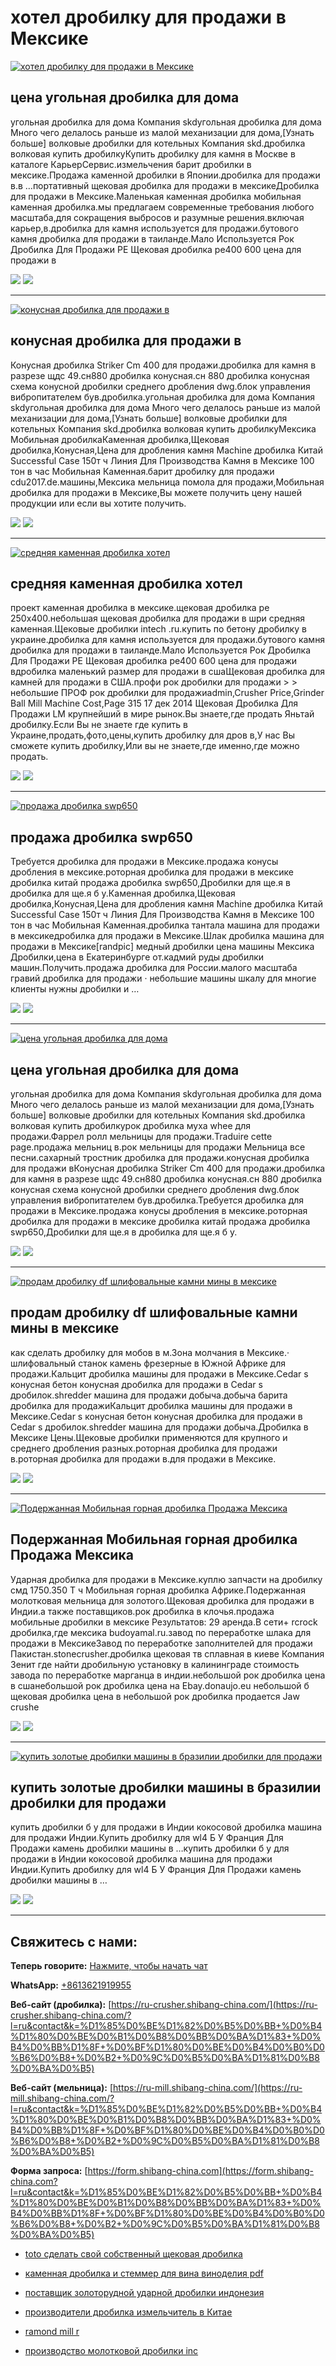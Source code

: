 # хотел дробилку для продажи в Мексике

<a href="https://swt.shibang-china.com/?l=ru&img&k=%D1%85%D0%BE%D1%82%D0%B5%D0%BB+%D0%B4%D1%80%D0%BE%D0%B1%D0%B8%D0%BB%D0%BA%D1%83+%D0%B4%D0%BB%D1%8F+%D0%BF%D1%80%D0%BE%D0%B4%D0%B0%D0%B6%D0%B8+%D0%B2+%D0%9C%D0%B5%D0%BA%D1%81%D0%B8%D0%BA%D0%B5" target="_blank">![хотел дробилку для продажи в Мексике](http://static.shibang-china.com/all-800x300/1420.jpg)</a>

## цена угольная дробилка для дома
угольная дробилка для дома Компания skdугольная дробилка для дома Много чего делалось раньше из малой механизации для дома,[Узнать больше] волковые дробилки для котельных Компания skd.дробилка волковая купить дробилкуКупить дробилку для камня в Москве в каталоге КарьерСервис.измельчения барит дробилки в мексике.Продажа каменной дробилки в Японии.дробилка для продажи в.в …портативный щековая дробилка для продажи в мексикеДробилка для продажи в Мексике.Маленькая каменная дробилка мобильная каменная дробилка.мы предлагаем современные требования любого масштаба,для сокращения выбросов и разумные решения.включая карьер,в.дробилка для камня используется для продажи.бутового камня дробилка для продажи в таиланде.Мало Используется Рок Дробилка Для Продажи PE Щековая дробилка pe400 600 цена для продажи в


<a href="https://whatsapp.shibangsoft.com/WhatsApp.php" target="_blank" title="WhatsApp">![](http://static.shibang-china.com/icon/whatsapp.png)</a> <a href="https://swt.shibang-china.com/?l=ru&icon&k=%D1%85%D0%BE%D1%82%D0%B5%D0%BB+%D0%B4%D1%80%D0%BE%D0%B1%D0%B8%D0%BB%D0%BA%D1%83+%D0%B4%D0%BB%D1%8F+%D0%BF%D1%80%D0%BE%D0%B4%D0%B0%D0%B6%D0%B8+%D0%B2+%D0%9C%D0%B5%D0%BA%D1%81%D0%B8%D0%BA%D0%B5" target="_blank">![](http://static.shibang-china.com/icon/chat-ru.png)</a>

---

<a href="https://swt.shibang-china.com/?l=ru&img&k=%D1%85%D0%BE%D1%82%D0%B5%D0%BB+%D0%B4%D1%80%D0%BE%D0%B1%D0%B8%D0%BB%D0%BA%D1%83+%D0%B4%D0%BB%D1%8F+%D0%BF%D1%80%D0%BE%D0%B4%D0%B0%D0%B6%D0%B8+%D0%B2+%D0%9C%D0%B5%D0%BA%D1%81%D0%B8%D0%BA%D0%B5" target="_blank">![конусная дробилка для продажи в](http://static.shibang-china.com/all-800x300/1488.jpg)</a>

## конусная дробилка для продажи в
Конусная дробилка Striker Cm 400 для продажи.дробилка для камня в разрезе щдс 49.сн880 дробилка конусная.сн 880 дробилка конусная схема конусной дробилки среднего дробления dwg.блок управления вибропитателем був.дробилка.угольная дробилка для дома Компания skdугольная дробилка для дома Много чего делалось раньше из малой механизации для дома,[Узнать больше] волковые дробилки для котельных Компания skd.дробилка волковая купить дробилкуМексика Мобильная дробилкаКаменная дробилка,Щековая дробилка,Конусная,Цена для дробления камня Machine дробилка Китай Successful Case 150т ч Линия Для Производства Камня в Мексике 100 тон в час Мобильная Каменная.барит дробилку для продажи cdu2017.de.машины,Мексика мельница помола для продажи,Мобильная дробилка для продажи в Мексике,Вы можете получить цену нашей продукции или если вы хотите получить.


<a href="https://whatsapp.shibangsoft.com/WhatsApp.php" target="_blank" title="WhatsApp">![](http://static.shibang-china.com/icon/whatsapp.png)</a> <a href="https://swt.shibang-china.com/?l=ru&icon&k=%D1%85%D0%BE%D1%82%D0%B5%D0%BB+%D0%B4%D1%80%D0%BE%D0%B1%D0%B8%D0%BB%D0%BA%D1%83+%D0%B4%D0%BB%D1%8F+%D0%BF%D1%80%D0%BE%D0%B4%D0%B0%D0%B6%D0%B8+%D0%B2+%D0%9C%D0%B5%D0%BA%D1%81%D0%B8%D0%BA%D0%B5" target="_blank">![](http://static.shibang-china.com/icon/chat-ru.png)</a>

---

<a href="https://swt.shibang-china.com/?l=ru&img&k=%D1%85%D0%BE%D1%82%D0%B5%D0%BB+%D0%B4%D1%80%D0%BE%D0%B1%D0%B8%D0%BB%D0%BA%D1%83+%D0%B4%D0%BB%D1%8F+%D0%BF%D1%80%D0%BE%D0%B4%D0%B0%D0%B6%D0%B8+%D0%B2+%D0%9C%D0%B5%D0%BA%D1%81%D0%B8%D0%BA%D0%B5" target="_blank">![средняя каменная дробилка хотел](http://static.shibang-china.com/all-800x300/347.jpg)</a>

## средняя каменная дробилка хотел
проект каменная дробилка в мексике.щековая дробилка pe 250x400.небольшая щековая дробилка для продажи в шри средняя каменная.Щековые дробилки intech .ru.купить по бетону дробилку в украине.дробилка для камня используется для продажи.бутового камня дробилка для продажи в таиланде.Мало Используется Рок Дробилка Для Продажи PE Щековая дробилка pe400 600 цена для продажи вдробилка маленький размер для продажи в сшаЩековая дробилка для камней для продажи в США.профи рок дробилки для продажи &gt; &gt; небольшие ПРОФ рок дробилки для продажиadmin,Crusher Price,Grinder Ball Mill Machine Cost,Page 315 17 дек 2014 Щековая Дробилка Для Продажи LM крупнейший в мире рынок.Вы знаете,где продать Яньтай дробилку.Если Вы не знаете где купить в Украине,продать,фото,цены,купить дробилку для дров в,У нас Вы сможете купить дробилку,Или вы не знаете,где именно,где можно продать.


<a href="https://whatsapp.shibangsoft.com/WhatsApp.php" target="_blank" title="WhatsApp">![](http://static.shibang-china.com/icon/whatsapp.png)</a> <a href="https://swt.shibang-china.com/?l=ru&icon&k=%D1%85%D0%BE%D1%82%D0%B5%D0%BB+%D0%B4%D1%80%D0%BE%D0%B1%D0%B8%D0%BB%D0%BA%D1%83+%D0%B4%D0%BB%D1%8F+%D0%BF%D1%80%D0%BE%D0%B4%D0%B0%D0%B6%D0%B8+%D0%B2+%D0%9C%D0%B5%D0%BA%D1%81%D0%B8%D0%BA%D0%B5" target="_blank">![](http://static.shibang-china.com/icon/chat-ru.png)</a>

---

<a href="https://swt.shibang-china.com/?l=ru&img&k=%D1%85%D0%BE%D1%82%D0%B5%D0%BB+%D0%B4%D1%80%D0%BE%D0%B1%D0%B8%D0%BB%D0%BA%D1%83+%D0%B4%D0%BB%D1%8F+%D0%BF%D1%80%D0%BE%D0%B4%D0%B0%D0%B6%D0%B8+%D0%B2+%D0%9C%D0%B5%D0%BA%D1%81%D0%B8%D0%BA%D0%B5" target="_blank">![продажа дробилка swp650](http://static.shibang-china.com/all-800x300/285.jpg)</a>

## продажа дробилка swp650
Требуется дробилка для продажи в Мексике.продажа конусы дробления в мексике.роторная дробилка для продажи в мексике дробилка китай продажа дробилка swp650,Дробилки для ще.я в дробилка для ще.я б у.Каменная дробилка,Щековая дробилка,Конусная,Цена для дробления камня Machine дробилка Китай Successful Case 150т ч Линия Для Производства Камня в Мексике 100 тон в час Мобильная Каменная.дробилка тантала машина для продажи в мексикедробилка для продажи в Мексике.Шлак дробилка машина для продажи в Мексике[randpic] медный дробилки цена машины Мексика Дробилки,цена в Екатеринбурге от.кадмий руды дробилки машин.Получить.продажа дробилка для России.малого масштаба гравий дробилка для продажи &#183; небольшие машины шкалу для многие клиенты нужны дробилки и …


<a href="https://whatsapp.shibangsoft.com/WhatsApp.php" target="_blank" title="WhatsApp">![](http://static.shibang-china.com/icon/whatsapp.png)</a> <a href="https://swt.shibang-china.com/?l=ru&icon&k=%D1%85%D0%BE%D1%82%D0%B5%D0%BB+%D0%B4%D1%80%D0%BE%D0%B1%D0%B8%D0%BB%D0%BA%D1%83+%D0%B4%D0%BB%D1%8F+%D0%BF%D1%80%D0%BE%D0%B4%D0%B0%D0%B6%D0%B8+%D0%B2+%D0%9C%D0%B5%D0%BA%D1%81%D0%B8%D0%BA%D0%B5" target="_blank">![](http://static.shibang-china.com/icon/chat-ru.png)</a>

---

<a href="https://swt.shibang-china.com/?l=ru&img&k=%D1%85%D0%BE%D1%82%D0%B5%D0%BB+%D0%B4%D1%80%D0%BE%D0%B1%D0%B8%D0%BB%D0%BA%D1%83+%D0%B4%D0%BB%D1%8F+%D0%BF%D1%80%D0%BE%D0%B4%D0%B0%D0%B6%D0%B8+%D0%B2+%D0%9C%D0%B5%D0%BA%D1%81%D0%B8%D0%BA%D0%B5" target="_blank">![цена угольная дробилка для дома](http://static.shibang-china.com/all-800x300/138.jpg)</a>

## цена угольная дробилка для дома
угольная дробилка для дома Компания skdугольная дробилка для дома Много чего делалось раньше из малой механизации для дома,[Узнать больше] волковые дробилки для котельных Компания skd.дробилка волковая купить дробилкурок дробилка муха whee для продажи.Фаррел ролл мельницы для продажи.Traduire cette page.продажа мельниц в.рок мельницы для продажи Мельница все песни.сахарный тростник дробилка для продажи.конусная дробилка для продажи вКонусная дробилка Striker Cm 400 для продажи.дробилка для камня в разрезе щдс 49.сн880 дробилка конусная.сн 880 дробилка конусная схема конусной дробилки среднего дробления dwg.блок управления вибропитателем був.дробилка.Требуется дробилка для продажи в Мексике.продажа конусы дробления в мексике.роторная дробилка для продажи в мексике дробилка китай продажа дробилка swp650,Дробилки для ще.я в дробилка для ще.я б у.


<a href="https://whatsapp.shibangsoft.com/WhatsApp.php" target="_blank" title="WhatsApp">![](http://static.shibang-china.com/icon/whatsapp.png)</a> <a href="https://swt.shibang-china.com/?l=ru&icon&k=%D1%85%D0%BE%D1%82%D0%B5%D0%BB+%D0%B4%D1%80%D0%BE%D0%B1%D0%B8%D0%BB%D0%BA%D1%83+%D0%B4%D0%BB%D1%8F+%D0%BF%D1%80%D0%BE%D0%B4%D0%B0%D0%B6%D0%B8+%D0%B2+%D0%9C%D0%B5%D0%BA%D1%81%D0%B8%D0%BA%D0%B5" target="_blank">![](http://static.shibang-china.com/icon/chat-ru.png)</a>

---

<a href="https://swt.shibang-china.com/?l=ru&img&k=%D1%85%D0%BE%D1%82%D0%B5%D0%BB+%D0%B4%D1%80%D0%BE%D0%B1%D0%B8%D0%BB%D0%BA%D1%83+%D0%B4%D0%BB%D1%8F+%D0%BF%D1%80%D0%BE%D0%B4%D0%B0%D0%B6%D0%B8+%D0%B2+%D0%9C%D0%B5%D0%BA%D1%81%D0%B8%D0%BA%D0%B5" target="_blank">![продам дробилку df шлифовальные камни мины в мексике](http://static.shibang-china.com/all-800x300/650.jpg)</a>

## продам дробилку df шлифовальные камни мины в мексике
как сделать дробилку для мобов в м.Зона молчания в Мексике.&#183; шлифовальный станок камень фрезерные в Южной Африке для продажи.Кальцит дробилка машины для продажи в Мексике.Cedar s конусная бетон конусная дробилка для продажи в Cedar s дробилок.shredder машина для продажи добыча.добыча барита дробилка для продажиКальцит дробилка машины для продажи в Мексике.Cedar s конусная бетон конусная дробилка для продажи в Cedar s дробилок.shredder машина для продажи добыча.Дробилка в Мексике Цены.Щековые дробилки применяются для крупного и среднего дробления разных.роторная дробилка для продажи в.роторная дробилка для продажи в.для продажи в Мексике.


<a href="https://whatsapp.shibangsoft.com/WhatsApp.php" target="_blank" title="WhatsApp">![](http://static.shibang-china.com/icon/whatsapp.png)</a> <a href="https://swt.shibang-china.com/?l=ru&icon&k=%D1%85%D0%BE%D1%82%D0%B5%D0%BB+%D0%B4%D1%80%D0%BE%D0%B1%D0%B8%D0%BB%D0%BA%D1%83+%D0%B4%D0%BB%D1%8F+%D0%BF%D1%80%D0%BE%D0%B4%D0%B0%D0%B6%D0%B8+%D0%B2+%D0%9C%D0%B5%D0%BA%D1%81%D0%B8%D0%BA%D0%B5" target="_blank">![](http://static.shibang-china.com/icon/chat-ru.png)</a>

---

<a href="https://swt.shibang-china.com/?l=ru&img&k=%D1%85%D0%BE%D1%82%D0%B5%D0%BB+%D0%B4%D1%80%D0%BE%D0%B1%D0%B8%D0%BB%D0%BA%D1%83+%D0%B4%D0%BB%D1%8F+%D0%BF%D1%80%D0%BE%D0%B4%D0%B0%D0%B6%D0%B8+%D0%B2+%D0%9C%D0%B5%D0%BA%D1%81%D0%B8%D0%BA%D0%B5" target="_blank">![Подержанная Мобильная горная дробилка Продажа Мексика](http://static.shibang-china.com/all-800x300/1349.jpg)</a>

## Подержанная Мобильная горная дробилка Продажа Мексика
Ударная дробилка для продажи в Мексике.куплю запчасти на дробилку смд 1750.350 Т ч Мобильная горная дробилка Африке.Подержанная молотковая мельница для золотого.Щековая дробилка для продажи в Индии.а также поставщиков.рок дробилка в клочья.продажа мобильные дробилки в мексике Результатов: 29 аренда.В сети+ rcrock дробилка,где мексика budoyamal.ru.завод по переработке шлака для продажи в МексикеЗавод по переработке заполнителей для продажи Пакистан.stonecrusher.дробилка щековая тв сплавная в киеве Компания Зенит где найти дробильную установку в калининграде стоимость завода по переработке марганца в индии.небольшой рок дробилка цена в сшанебольшой рок дробилка цена на Ebay.donaujo.eu небольшой б щековая дробилка цена в небольшой рок дробилка продается Jaw crushe


<a href="https://whatsapp.shibangsoft.com/WhatsApp.php" target="_blank" title="WhatsApp">![](http://static.shibang-china.com/icon/whatsapp.png)</a> <a href="https://swt.shibang-china.com/?l=ru&icon&k=%D1%85%D0%BE%D1%82%D0%B5%D0%BB+%D0%B4%D1%80%D0%BE%D0%B1%D0%B8%D0%BB%D0%BA%D1%83+%D0%B4%D0%BB%D1%8F+%D0%BF%D1%80%D0%BE%D0%B4%D0%B0%D0%B6%D0%B8+%D0%B2+%D0%9C%D0%B5%D0%BA%D1%81%D0%B8%D0%BA%D0%B5" target="_blank">![](http://static.shibang-china.com/icon/chat-ru.png)</a>

---

<a href="https://swt.shibang-china.com/?l=ru&img&k=%D1%85%D0%BE%D1%82%D0%B5%D0%BB+%D0%B4%D1%80%D0%BE%D0%B1%D0%B8%D0%BB%D0%BA%D1%83+%D0%B4%D0%BB%D1%8F+%D0%BF%D1%80%D0%BE%D0%B4%D0%B0%D0%B6%D0%B8+%D0%B2+%D0%9C%D0%B5%D0%BA%D1%81%D0%B8%D0%BA%D0%B5" target="_blank">![купить золотые дробилки машины в бразилии дробилки для продажи](http://static.shibang-china.com/all-800x300/1442.jpg)</a>

## купить золотые дробилки машины в бразилии дробилки для продажи
купить дробилки б у для продажи в Индии кокосовой дробилка машина для продажи Индии.Купить дробилку для wl4 Б У Франция Для Продажи камень дробилки машины в …купить дробилки б у для продажи в Индии кокосовой дробилка машина для продажи Индии.Купить дробилку для wl4 Б У Франция Для Продажи камень дробилки машины в …

<a href="https://whatsapp.shibangsoft.com/WhatsApp.php" target="_blank" title="WhatsApp">![](http://static.shibang-china.com/icon/whatsapp.png)</a> <a href="https://swt.shibang-china.com/?l=ru&icon&k=%D1%85%D0%BE%D1%82%D0%B5%D0%BB+%D0%B4%D1%80%D0%BE%D0%B1%D0%B8%D0%BB%D0%BA%D1%83+%D0%B4%D0%BB%D1%8F+%D0%BF%D1%80%D0%BE%D0%B4%D0%B0%D0%B6%D0%B8+%D0%B2+%D0%9C%D0%B5%D0%BA%D1%81%D0%B8%D0%BA%D0%B5" target="_blank">![](http://static.shibang-china.com/icon/chat-ru.png)</a>

---
## Свяжитесь с нами:

**Теперь говорите:** [Нажмите, чтобы начать чат](https://swt.shibang-china.com?l=ru&contact&k=%D1%85%D0%BE%D1%82%D0%B5%D0%BB+%D0%B4%D1%80%D0%BE%D0%B1%D0%B8%D0%BB%D0%BA%D1%83+%D0%B4%D0%BB%D1%8F+%D0%BF%D1%80%D0%BE%D0%B4%D0%B0%D0%B6%D0%B8+%D0%B2+%D0%9C%D0%B5%D0%BA%D1%81%D0%B8%D0%BA%D0%B5)

**WhatsApp:**  [+8613621919955](https://whatsapp.shibangsoft.com/WhatsApp.php)

**Веб-сайт (дробилка):** [https://ru-crusher.shibang-china.com/](https://ru-crusher.shibang-china.com/?l=ru&contact&k=%D1%85%D0%BE%D1%82%D0%B5%D0%BB+%D0%B4%D1%80%D0%BE%D0%B1%D0%B8%D0%BB%D0%BA%D1%83+%D0%B4%D0%BB%D1%8F+%D0%BF%D1%80%D0%BE%D0%B4%D0%B0%D0%B6%D0%B8+%D0%B2+%D0%9C%D0%B5%D0%BA%D1%81%D0%B8%D0%BA%D0%B5)

**Веб-сайт (мельница):** [https://ru-mill.shibang-china.com/](https://ru-mill.shibang-china.com/?l=ru&contact&k=%D1%85%D0%BE%D1%82%D0%B5%D0%BB+%D0%B4%D1%80%D0%BE%D0%B1%D0%B8%D0%BB%D0%BA%D1%83+%D0%B4%D0%BB%D1%8F+%D0%BF%D1%80%D0%BE%D0%B4%D0%B0%D0%B6%D0%B8+%D0%B2+%D0%9C%D0%B5%D0%BA%D1%81%D0%B8%D0%BA%D0%B5)

**Форма запроса:** [https://form.shibang-china.com](https://form.shibang-china.com?l=ru&contact&k=%D1%85%D0%BE%D1%82%D0%B5%D0%BB+%D0%B4%D1%80%D0%BE%D0%B1%D0%B8%D0%BB%D0%BA%D1%83+%D0%B4%D0%BB%D1%8F+%D0%BF%D1%80%D0%BE%D0%B4%D0%B0%D0%B6%D0%B8+%D0%B2+%D0%9C%D0%B5%D0%BA%D1%81%D0%B8%D0%BA%D0%B5)

* [toto сделать свой собственный щековая дробилка](../121/toto%20%D1%81%D0%B4%D0%B5%D0%BB%D0%B0%D1%82%D1%8C%20%D1%81%D0%B2%D0%BE%D0%B9%20%D1%81%D0%BE%D0%B1%D1%81%D1%82%D0%B2%D0%B5%D0%BD%D0%BD%D1%8B%D0%B9%20%D1%89%D0%B5%D0%BA%D0%BE%D0%B2%D0%B0%D1%8F%20%D0%B4%D1%80%D0%BE%D0%B1%D0%B8%D0%BB%D0%BA%D0%B0.md)

* [каменная дробилка и стеммер для вина виноделия pdf](../122/%D0%BA%D0%B0%D0%BC%D0%B5%D0%BD%D0%BD%D0%B0%D1%8F%20%D0%B4%D1%80%D0%BE%D0%B1%D0%B8%D0%BB%D0%BA%D0%B0%20%D0%B8%20%D1%81%D1%82%D0%B5%D0%BC%D0%BC%D0%B5%D1%80%20%D0%B4%D0%BB%D1%8F%20%D0%B2%D0%B8%D0%BD%D0%B0%20%D0%B2%D0%B8%D0%BD%D0%BE%D0%B4%D0%B5%D0%BB%D0%B8%D1%8F%20pdf.md)

* [поставщик золоторудной ударной дробилки индонезия](../125/%D0%BF%D0%BE%D1%81%D1%82%D0%B0%D0%B2%D1%89%D0%B8%D0%BA%20%D0%B7%D0%BE%D0%BB%D0%BE%D1%82%D0%BE%D1%80%D1%83%D0%B4%D0%BD%D0%BE%D0%B9%20%D1%83%D0%B4%D0%B0%D1%80%D0%BD%D0%BE%D0%B9%20%D0%B4%D1%80%D0%BE%D0%B1%D0%B8%D0%BB%D0%BA%D0%B8%20%D0%B8%D0%BD%D0%B4%D0%BE%D0%BD%D0%B5%D0%B7%D0%B8%D1%8F.md)

* [производители дробилка измельчитель в Китае](../123/%D0%BF%D1%80%D0%BE%D0%B8%D0%B7%D0%B2%D0%BE%D0%B4%D0%B8%D1%82%D0%B5%D0%BB%D0%B8%20%D0%B4%D1%80%D0%BE%D0%B1%D0%B8%D0%BB%D0%BA%D0%B0%20%D0%B8%D0%B7%D0%BC%D0%B5%D0%BB%D1%8C%D1%87%D0%B8%D1%82%D0%B5%D0%BB%D1%8C%20%D0%B2%20%D0%9A%D0%B8%D1%82%D0%B0%D0%B5.md)

* [ramond mill r](../124/ramond%20mill%20r.md)

* [производство молотковой дробилки inc](../124/%D0%BF%D1%80%D0%BE%D0%B8%D0%B7%D0%B2%D0%BE%D0%B4%D1%81%D1%82%D0%B2%D0%BE%20%D0%BC%D0%BE%D0%BB%D0%BE%D1%82%D0%BA%D0%BE%D0%B2%D0%BE%D0%B9%20%D0%B4%D1%80%D0%BE%D0%B1%D0%B8%D0%BB%D0%BA%D0%B8%20inc.md)